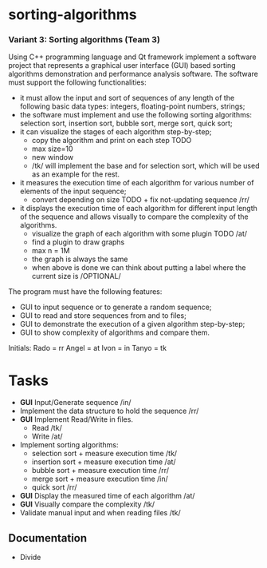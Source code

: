 # sorting-algorithms

### Variant 3: Sorting algorithms (Team 3)

Using C++ programming language and Qt framework implement a software project that represents a graphical user interface (GUI) based sorting algorithms demonstration and performance analysis software. The software must support the following functionalities:

- it must allow the input and sort of sequences of any length of the following basic data types: integers, floating-point numbers, strings;
- the software must implement and use the following sorting algorithms: selection sort, insertion sort, bubble sort, merge sort, quick sort;
- it can visualize the stages of each algorithm step-by-step;
    - copy the algorithm and print on each step TODO
    - max size=10
    - new window
    - /tk/ will implement the base and for selection sort, which will be used as an example for the rest.
- it measures the execution time of each algorithm for various number of elements of the input sequence;
    - convert depending on size TODO + fix not-updating sequence /rr/
- it displays the execution time of each algorithm for different input length of the sequence and allows visually to compare the complexity of the algorithms.
    - visualize the graph of each algorithm with some plugin TODO /at/
    - find a plugin to draw graphs
    - max n = 1M
    - the graph is always the same
    - when above is done we can think about putting a label where the current size is /OPTIONAL/

The program must have the following features:

- GUI to input sequence or to generate a random sequence;
- GUI to read and store sequences from and to files;
- GUI to demonstrate the execution of a given algorithm step-by-step;
- GUI to show complexity of algorithms and compare them.

Initials: Rado = rr Angel = at Ivon = in Tanyo = tk
# Tasks
- **GUI** Input/Generate sequence /in/
- Implement the data structure to hold the sequence /rr/
- **GUI** Implement Read/Write in files.
  - Read /tk/
  - Write /at/
- Implement sorting algorithms:
  - selection sort + measure execution time /tk/
  - insertion sort + measure execution time /at/
  - bubble sort + measure execution time /rr/
  - merge sort + measure execution time /in/
  - quick sort /rr/
- **GUI** Display the measured time of each algorithm /at/
- **GUI** Visually compare the complexity /tk/
- Validate manual input and when reading files /tk/

## Documentation
- Divide 
